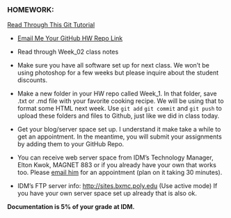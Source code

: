 ### HOMEWORK:

[Read Through This Git Tutorial](http://rogerdudler.github.io/git-guide/)

* [Email Me Your GitHub HW Repo Link](mailto:kaa328@nyu.edu)

* Read through Week_02 class notes

* Make sure you have all software set up for next class. We won’t be using photoshop for a few weeks but please inquire about the student discounts.

* Make a new folder in your HW repo called Week_1. In that folder, save .txt or .md file with  your favorite cooking recipe. We will be using that to format some HTML next week. Use `git add` `git commit` and `git push` to upload these folders and files to Github, just like we did in class today.

* Get your blog/server space set up. I understand it make take a while to get an appointment. In the meantime, you will submit your assignments by adding them to your GitHub Repo.

* You can receive web server space from IDM’s Technology Manager, Elton Kwok, MAGNET 883 or if you already have your own that works too. Please [email him](mailto:eltonkwok@nyu.edu) for an appointment (plan on it taking 30 minutes).

* IDM’s FTP server info: http://sites.bxmc.poly.edu (Use active mode)
If you have your own server space set up already that is also ok.

**Documentation is 5% of your grade at IDM.**

